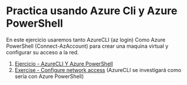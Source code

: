 # Practica usando Azure Cli y Azure PowerShell

En este ejercicio usaremos tanto AzureCLI (az login) Como Azure PowerShell (Connect-AzAccount) para crear una maquina virtual y configurar su acceso a la red.

1. [Ejercicio - AzureCLI Y Azure PowerShell](Exercise%20-%20Create%20an%20Azure%20Virtual%20Machine.md)
1. [Exercise - Configure network access](Exercise%20-%20Configure%20network%20access.md) (AzureCLI se investigará como sería con Azure PowerShell)

